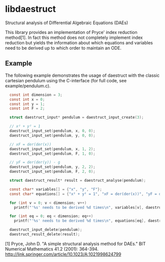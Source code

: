 libdaestruct
============

Structural analysis of Differential Algebraic Equations (DAEs)

This library provides an implementation of Pryce' index reduction method[1].
In fact this method does not completely implement index reduction but yields
the information about which equations and variables need to be derived up to
which order to maintain an ODE.

Example
-------

The following example demonstrates the usage of daestruct with the classic
cartesian pendulum using the C-interface (for full code, see example/pendulum.c).

```C
  const int dimension = 3;
  const int x = 0;
  const int y = 1;
  const int F = 2;

  struct daestruct_input* pendulum = daestruct_input_create(3);

  // x² + y² = 1
  daestruct_input_set(pendulum, x, 0, 0);
  daestruct_input_set(pendulum, y, 0, 0);

  // xF = der(der(x))
  daestruct_input_set(pendulum, x, 1, 2);
  daestruct_input_set(pendulum, F, 1, 0);

  // yF = der(der(y)) - g
  daestruct_input_set(pendulum, y, 2, 2);
  daestruct_input_set(pendulum, F, 2, 0);

  struct daestruct_result* result = daestruct_analyse(pendulum);

  const char* variables[] = {"x", "y", "F"};
  const char* equations[] = {"x² + y² = 1", "xF = der(der(x))", "yF = der(der(y)) - g" };

  for (int v = 0; v < dimension; v++)
    printf("'%s' needs to be derived %d times\n", variables[v], daestruct_result_variable_index(result, v));

  for (int eq = 0; eq < dimension; eq++)
    printf("'%s' needs to be derived %d times\n", equations[eq], daestruct_result_equation_index(result, eq));

  daestruct_input_delete(pendulum);
  daestruct_result_delete(result);
```


[1] Pryce, John D. "A simple structural analysis method for DAEs." BIT Numerical Mathematics 41.2 (2001): 364-394. http://link.springer.com/article/10.1023/A:1021998624799

